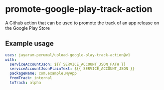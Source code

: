 # promote-google-play-track-action
A Github action that can be used to promote the track of an app release on the Google Play Store

## Example usage

```yaml
uses: jayaram-perumal/upload-google-play-track-action@v1
with:
  serviceAccountJson: ${{ SERVICE_ACCOUNT_JSON_PATH }}
  serviceAccountJsonPlainText: ${{ SERVICE_ACCOUNT_JSON }}
  packageName: com.example.MyApp
  fromTrack: internal
  toTrack: alpha
```